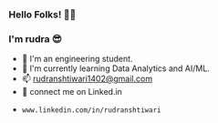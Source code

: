 ### Hello Folks! 👋🏻
###  I'm rudra 😎

- 🔭 I'm an engineering student.
- 🌱 I'm currently learning Data Analytics and AI/ML.
- 📫 rudranshtiwari1402@gmail.com
- 🔗 connect me on Linked.in 
-     www.linkedin.com/in/rudranshtiwari
<!--
**rudranshtiwarii/rudranshtiwarii** is a ✨ _special_ ✨ repository because its `README.md` (this file) appears on your GitHub profile.

Here are some ideas to get you started:

- 🔭 I’m currently working on ...
- 🌱 I’m currently learning ...
- 👯 I’m looking to collaborate on ...
- 🤔 I’m looking for help with ...
- 💬 Ask me about ...
- 📫 How to reach me:rudranshtiwari1402@gmail.com
- 😄 Pronouns: ...
- ⚡ Fun fact: ...
-->
